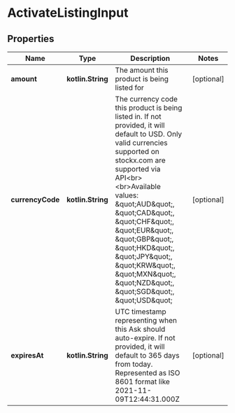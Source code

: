
# ActivateListingInput

## Properties
| Name | Type | Description | Notes |
| ------------ | ------------- | ------------- | ------------- |
| **amount** | **kotlin.String** | The amount this product is being listed for |  [optional] |
| **currencyCode** | **kotlin.String** | The currency code this product is being listed in. If not provided, it will default to USD.  Only valid currencies supported on stockx.com are supported via API&lt;br&gt;&lt;br&gt;Available values: \&quot;AUD\&quot;, \&quot;CAD\&quot;, \&quot;CHF\&quot;, \&quot;EUR\&quot;, \&quot;GBP\&quot;, \&quot;HKD\&quot;, \&quot;JPY\&quot;, \&quot;KRW\&quot;, \&quot;MXN\&quot;, \&quot;NZD\&quot;, \&quot;SGD\&quot;, \&quot;USD\&quot; |  [optional] |
| **expiresAt** | **kotlin.String** | UTC timestamp representing when this Ask should auto-expire.  If not provided, it will default to 365 days from today.  Represented as ISO 8601 format like 2021-11-09T12:44:31.000Z |  [optional] |



